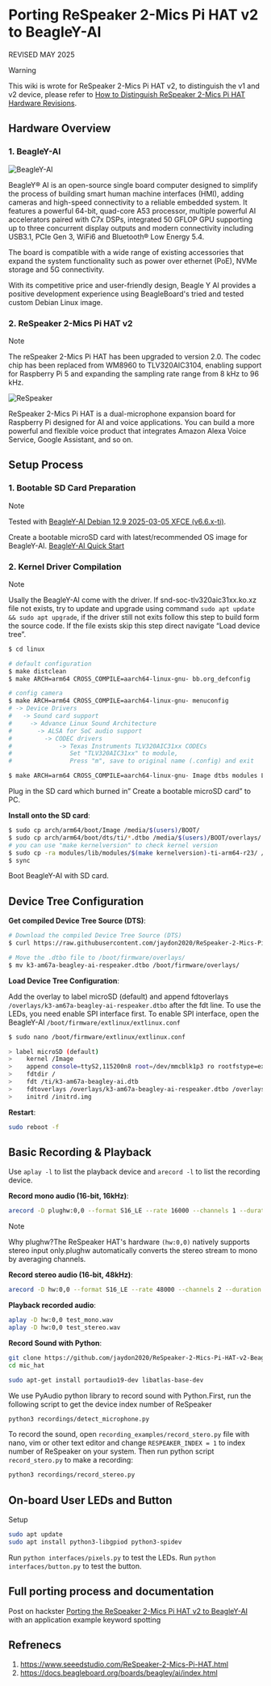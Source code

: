 # **Porting ReSpeaker 2-Mics Pi HAT v2 to BeagleY-AI**

REVISED MAY 2025

> [!WARNING]
> This wiki is wrote for ReSpeaker 2-Mics Pi HAT v2, to distinguish the v1 and v2 device, please refer to [How to Distinguish ReSpeaker 2-Mics Pi HAT Hardware Revisions](https://wiki.seeedstudio.com/how-to-distinguish-respeaker_2-mics_pi_hat-hardware-revisions/).

## **Hardware Overview**  

### 1. **BeagleY-AI**  

![BeagleY-AI](https://docs.beagleboard.org/_images/beagley-ai.webp)

BeagleY® AI is an open-source single board computer designed to simplify the process of building smart human machine interfaces (HMI), adding cameras and high-speed connectivity to a reliable embedded system. It features a powerful 64-bit, quad-core A53 processor, multiple powerful AI accelerators paired with C7x DSPs, integrated 50 GFLOP GPU supporting up to three concurrent display outputs and modern connectivity including USB3.1, PCIe Gen 3, WiFi6 and Bluetooth® Low Energy 5.4.

The board is compatible with a wide range of existing accessories that expand the system functionality such as power over ethernet (PoE), NVMe storage and 5G connectivity.

With its competitive price and user-friendly design, Beagle Y AI provides a positive development experience using BeagleBoard's tried and tested custom Debian Linux image.

### 2. **ReSpeaker 2-Mics Pi HAT v2**

> [!NOTE]
> The reSpeaker 2-Mics Pi HAT has been upgraded to version 2.0. The codec chip has been replaced from WM8960 to TLV320AIC3104, enabling support for Raspberry Pi 5 and expanding the sampling rate range from 8 kHz to 96 kHz.

![ReSpeaker](https://media-cdn.seeedstudio.com/media/catalog/product/cache/bb49d3ec4ee05b6f018e93f896b8a25d/0/4/04_8_1.png)

ReSpeaker 2-Mics Pi HAT is a dual-microphone expansion board for Raspberry Pi designed for AI and voice applications. You can build a more powerful and flexible voice product that integrates Amazon Alexa Voice Service, Google Assistant, and so on.

## **Setup Process**

### **1. Bootable SD Card Preparation**

> [!NOTE]
> Tested with [BeagleY-AI Debian 12.9 2025-03-05 XFCE (v6.6.x-ti)](https://www.beagleboard.org/distros/beagley-ai-debian-12-9-2025-03-05-xfce-v6-6-x-ti).

Create a bootable microSD card with latest/recommended OS image for BeagleY-AI. [BeagleY-AI Quick Start](https://docs.beagleboard.org/boards/beagley/ai/02-quick-start.html)

### **2. Kernel Driver Compilation**

> [!NOTE]
> Usally the BeagleY-AI come with the driver. If snd-soc-tlv320aic31xx.ko.xz file not exists, try to update and upgrade using command `sudo apt update && sudo apt upgrade`, if the driver still not exits follow this step to build form the source code. If the file exists skip this step direct navigate “Load device tree”.

```bash
$ cd linux

# default configuration
$ make distclean
$ make ARCH=arm64 CROSS_COMPILE=aarch64-linux-gnu- bb.org_defconfig

# config camera
$ make ARCH=arm64 CROSS_COMPILE=aarch64-linux-gnu- menuconfig
# -> Device Drivers
#   -> Sound card support
#     -> Advance Linux Sound Architecture
#       -> ALSA for SoC audio support
#         -> CODEC drivers
#             -> Texas Instruments TLV320AIC31xx CODECs
#                Set "TLV320AIC31xx" to module,
#                Press "m", save to original name (.config) and exit

$ make ARCH=arm64 CROSS_COMPILE=aarch64-linux-gnu- Image dtbs modules LOCALVERSION="-ti-arm64-r23" -j$(nproc)
```

Plug in the SD card which burned in” Create a bootable microSD card” to PC.

**Install onto the SD card**:

```bash
$ sudo cp arch/arm64/boot/Image /media/$(users)/BOOT/
$ sudo cp arch/arm64/boot/dts/ti/*.dtbo /media/$(users)/BOOT/overlays/
# you can use "make kernelversion" to check kernel version
$ sudo cp -ra modules/lib/modules/$(make kernelversion)-ti-arm64-r23/ /media/$(users)/rootfs/lib/modules/
$ sync
```

Boot BeagleY-AI with SD card.

## **Device Tree Configuration**  

**Get compiled Device Tree Source (DTS)**:

```bash
# Download the compiled Device Tree Source (DTS) 
$ curl https://raw.githubusercontent.com/jaydon2020/ReSpeaker-2-Mics-Pi-HAT-v2-BeagleY-AI/refs/heads/main/overlays/k3-am67a-beagley-ai-respeaker.dtbo -o k3-am67a-beagley-ai-respeaker.dtbo

# Move the .dtbo file to /boot/firmware/overlays/
$ mv k3-am67a-beagley-ai-respeaker.dtbo /boot/firmware/overlays/
```

**Load Device Tree Configuration**:

Add the overlay to label microSD (default) and append fdtoverlays `/overlays/k3-am67a-beagley-ai-respeaker.dtbo` after the fdt line.
To use the LEDs, you need enable SPI interface first. To enable SPI interface, open the BeagleY-AI `/boot/firmware/extlinux/extlinux.conf`

```bash
$ sudo nano /boot/firmware/extlinux/extlinux.conf

> label microSD (default)
>    kernel /Image
>    append console=ttyS2,115200n8 root=/dev/mmcblk1p3 ro rootfstype=ext4 resume=/dev/mmcblk1p2 rootwait net.ifnames=0 quiet
>    fdtdir /
>    fdt /ti/k3-am67a-beagley-ai.dtb
>    fdtoverlays /overlays/k3-am67a-beagley-ai-respeaker.dtbo /overlays/k3-am67a-beagley-ai-spidev0.dtbo
>    initrd /initrd.img
```

**Restart**:

```bash
sudo reboot -f
```

## **Basic Recording & Playback**

Use `aplay -l` to list the playback device and `arecord -l` to list the recording device.

**Record mono audio (16-bit, 16kHz)**:

```bash
arecord -D plughw:0,0 --format S16_LE --rate 16000 --channels 1 --duration 5 test_mono.wav
```

> [!NOTE]
> Why plughw?The ReSpeaker HAT's hardware `(hw:0,0)` natively supports stereo input only.plughw automatically converts the stereo stream to mono by averaging channels.

**Record stereo audio (16-bit, 48kHz)**:

```bash
arecord -D hw:0,0 --format S16_LE --rate 48000 --channels 2 --duration 5 test_stereo.wav  
```

**Playback recorded audio**:

```bash
aplay -D hw:0,0 test_mono.wav
aplay -D hw:0,0 test_stereo.wav
```

**Record Sound with Python**:

```bash
git clone https://github.com/jaydon2020/ReSpeaker-2-Mics-Pi-HAT-v2-BeagleY-AI.git 
cd mic_hat

sudo apt-get install portaudio19-dev libatlas-base-dev
```

We use PyAudio python library to record sound with Python.First, run the following script to get the device index number of ReSpeaker

```bash
python3 recordings/detect_microphone.py
```

To record the sound, open `recording_examples/record_stero.py` file with nano, vim or other text editor and change `RESPEAKER_INDEX = 1` to index number of ReSpeaker on your system. Then run python script `record_stero.py` to make a recording:

```bash
python3 recordings/record_stereo.py
```

## **On-board User LEDs and Button**

Setup

```bash
sudo apt update
sudo apt install python3-libgpiod python3-spidev
```

Run `python interfaces/pixels.py` to test the LEDs.
Run `python interfaces/button.py` to test the button.

## **Full porting process and documentation**

Post on hackster [Porting the ReSpeaker 2-Mics Pi HAT v2 to BeagleY-AI](https://www.hackster.io/jaydon-msia/porting-the-respeaker-2-mics-pi-hat-v2-to-beagley-ai-6dd8f2) with an application example keyword spotting

## **Refrenecs**

1. https://www.seeedstudio.com/ReSpeaker-2-Mics-Pi-HAT.html
2. https://docs.beagleboard.org/boards/beagley/ai/index.html

